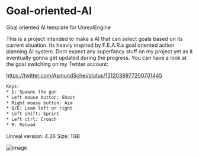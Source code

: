 # Goal-oriented-AI
Goal oriented AI template for UnrealEngine


This is a project intended to make a AI that can select goals based on its current situation. Its heavly inspired by F.E.A.R.s goal oriented action planning AI
system. Dont expect any superfancy stuff on my project yet as it eventually gonna get updated during the progress. You can have a look at the goal switching on my Twitter account:

https://twitter.com/AsmundSchei/status/1512038977200701445



```diff
Keys:
* 1: Spawns the gun
* Left mouse button: Shoot
* Right mouse button: Aim
* Q/E: Lean left or right
* Left shift: Sprint
* Left ctrl: Crouch
* R: Reload
```







Unreal version: 4.26 
Size: 1GB 


![image](https://user-images.githubusercontent.com/2607194/161404516-b2f224d5-727f-4471-ba09-1bd7f6da544e.png)
